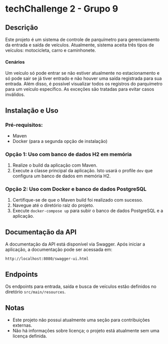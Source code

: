 # techChallenge 2 - Grupo 9

## Descrição
Este projeto é um sistema de controle de parquímetro para gerenciamento da entrada e saída de veículos.
Atualmente, sistema aceita três tipos de veículos: motocicleta, carro e caminhonete.
#### Cenários
Um veículo só pode entrar se não estiver atualmente no estacionamento e só pode sair se já tiver entrado e não houver uma saída registrada para sua entrada.
Além disso, é possível visualizar todos os registros do parquímetro para um veículo específico.
As exceções são tratadas para evitar casos inválidos.

## Instalação e Uso
### Pré-requisitos:
- Maven
- Docker (para a segunda opção de instalação)

### Opção 1: Uso com banco de dados H2 em memória
1. Realize o build da aplicação com Maven.
2. Execute a classe principal da aplicação. Isto usará o profile `dev` que configura um banco de dados em memória H2.

### Opção 2: Uso com Docker e banco de dados PostgreSQL
1. Certifique-se de que o Maven build foi realizado com sucesso.
2. Navegue até o diretório raiz do projeto.
3. Execute `docker-compose up` para subir o banco de dados PostgreSQL e a aplicação.

## Documentação da API
A documentação da API está disponível via Swagger. Após iniciar a aplicação, a documentação pode ser acessada em:

```
http://localhost:8080/swagger-ui.html
```

## Endpoints
Os endpoints para entrada, saída e busca de veículos estão definidos no diretório `src/main/resources`.

## Notas
- Este projeto não possui atualmente uma seção para contribuições externas.
- Não há informações sobre licença; o projeto está atualmente sem uma licença definida.